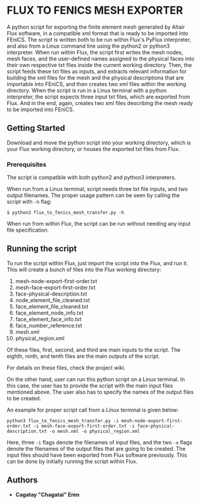 # FLUX TO FENICS MESH EXPORTER

A python script for exporting the finite element mesh generated by Altair Flux
software, in a compatible xml format that is ready to be imported into FEniCS.
The script is written both to be run within Flux's PyFlux interpreter, and also
from a Linux command line using the python2 or python3 interpreter. When run within
Flux, the script first writes the mesh nodes, mesh faces, and the user-defined
names assigned to the physical faces into their own respective txt files inside
the current working directory. Then, the script feeds these txt files as inputs,
and extracts relevant information for building the xml files for the mesh and the
physical descriptions that are importable into FEniCS, and then creates two xml
files within the working directory. When the script is run in a Linux terminal
with a python interpreter, the script expects three input txt files, which are
exported from Flux. And in the end, again, creates two xml files describing the
mesh ready to be imported into FEniCS.   

## Getting Started

Download and move the python script into your working directory, which is your
Flux working directory, or houses the exported txt files from Flux.

### Prerequisites

The script is compatible with both python2 and python3 interpreters.

When run from a Linux terminal, script needs three txt file inputs, and two
output filenames. The proper usage pattern can be seen by calling the script
with `-h` flag:

```
$ python3 flux_to_fenics_mesh_transfer.py -h
```

When run from within Flux, the script can be run without needing any input file
specification.

## Running the script

To run the script within Flux, just import the script into the Flux, and run it.
This will create a bunch of files into the Flux working directory:

1)  mesh-node-export-first-order.txt
2)  mesh-face-export-first-order.txt
3)  face-physical-description.txt
4)  node_element_file_cleaned.txt
5)  face_element_file_cleaned.txt
6)  face_element_node_info.txt
7)  face_element_face_info.txt
8)  face_number_reference.txt
9)  mesh.xml
10) physical_region.xml

Of these files, first, second, and third are main inputs to the script. The eighth,
ninth, and tenth files are the main outputs of the script.

For details on these files, check the project wiki.

On the other hand, user can run this python script on a Linux terminal. In this case,
the user has to provide the script with the main input files mentioned above. The user
also has to specify the names of the output files to be created.

An example for proper script call from a Linux terminal is given below:

```
python3 flux_to_fenics_mesh_transfer.py -i mesh-node-export-first-order.txt -i mesh-face-export-first-order.txt -i face-physical-description.txt -o mesh.xml -o physical_region.xml
```

Here, three `-i` flags denote the filenames of input files, and the two `-o` flags
denote the filenames of the output files that are going to be created. The input
files should have been exported from Flux software previously. This can be done
by initially running the script within Flux.

## Authors

* **Cagatay "Chagatai" Eren**
